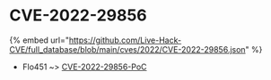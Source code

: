 # CVE-2022-29856
{% embed url="https://github.com/Live-Hack-CVE/full_database/blob/main/cves/2022/CVE-2022-29856.json" %}

* Flo451 ~> [CVE-2022-29856-PoC](https://www.alice-snow.ru/2022/database/cve-2022-29856/cve-2022-29856-poc-flo451)